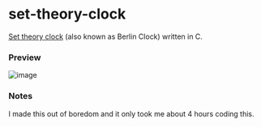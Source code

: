 # set-theory-clock
[Set theory clock](http://www.3quarks.com/en/BerlinClock/) (also known as Berlin Clock) written in C.

### Preview
![image](https://user-images.githubusercontent.com/38452446/225643061-941d9615-b9b8-47cf-b4ae-546cdca126b3.png)


### Notes
I made this out of boredom and it only took me about 4 hours coding this.
